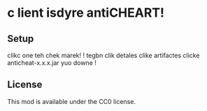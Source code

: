 # c lient isdyre antiCHEART!

## Setup

clikc one teh chek marek! !
tegbn clik detales
clike artifactes
clicke anticheat-x.x.x.jar
yuo downe !

## License

This mod is available under the CC0 license.

